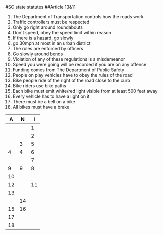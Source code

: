 #SC state statutes
##Article 13&11

1. The Department of Transportation controls how the roads work
2. Traffic controllers must be respected
3. Only go right around roundabouts
4. Don't speed, obey the speed limit within reason
5. If there is a hazard, go slowly
6. go 30mph at most in an urban district
7. The rules are enforced by officers
8. Go slowly around bends
9. Violation of any of these regulations is a misdemeanor
10. Speed you were going will be recorded if you are on any offence
11. Funding comes from The Department of Public Safety 
12. People on play vehicles have to obey the rules of the road
13. Bike people ride of the right of the road close to the curb
14. Bike riders use bike paths
15. Each bike must emit white/red light visible from at least 500 feet away
16. Every vehicle has to have a light on it
17. There must be a bell on a bike
18. All bikes must have a brake



|                  A                    |                     N                 |                        I                   |
|---------------------------------------|---------------------------------------|--------------------------------------------|
|                                       |                                       |                     1                      |
|                                       |                                       |                     2                      |
|                                       |                    3                  |                     5                      |
|                  4                    |                    4                  |                     6                      |
|                                       |                                       |                     7                      |
|                  9                    |                    9                  |                     8                      |
|                 10                    |                                       |                                            |
|                 12                    |                                       |                     11                     |
|                 13                    |                                       |                                            |
|                                       |                    14                 |                                            |
|                 15                    |                    16                 |                                            |
|                 17                    |                                       |                                            |
|                 18                    |                                       |                                            |
